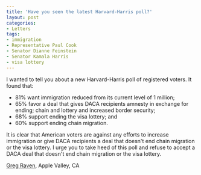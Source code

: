 ```yaml
---
title: 'Have you seen the latest Harvard-Harris poll?'
layout: post
categories:
- Letters
tags:
- immigration
- Representative Paul Cook
- Senator Dianne Feinstein
- Senator Kamala Harris
- visa lottery
---
```


I wanted to tell you about a new Harvard-Harris poll of registered voters. It found that:

- 81% want immigration reduced from its current level of 1 million;
- 65% favor a deal that gives DACA recipients amnesty in exchange for ending; chain and lottery and increased border security;
- 68% support ending the visa lottery; and
- 60% support ending chain migration.

It is clear that American voters are against any efforts to increase immigration or give DACA recipients a deal that doesn't end chain migration or the visa lottery. I urge you to take heed of this poll and refuse to accept a DACA deal that doesn't end chain migration or the visa lottery.

[Greg Raven](https://www.gregraven.org/), Apple Valley, CA
